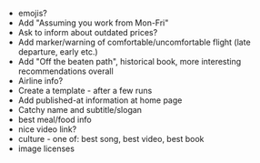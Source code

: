 
- emojis?
- Add "Assuming you work from Mon-Fri"
- Ask to inform about outdated prices?
- Add marker/warning of comfortable/uncomfortable flight (late departure, early etc.)
- Add "Off the beaten path", historical book, more interesting recommendations overall
- Airline info?
- Create a template - after a few runs
- Add published-at information at home page
- Catchy name and subtitle/slogan
- best meal/food info
- nice video link?
- culture - one of: best song, best video, best book
- image licenses